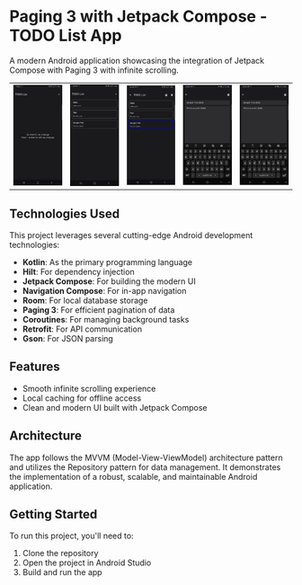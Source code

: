 # Paging 3 with Jetpack Compose - TODO List App

A modern Android application showcasing the integration of Jetpack Compose with Paging 3 with infinite scrolling.

<table>
  <tr>
    <td><img src="1.jpg" alt="Home Screen" width="300"/></td>
    <td><img src="2.jpg" alt="Home Screen" width="300"/></td>
    <td><img src="3.jpg" alt="Home Screen" width="300"/></td>
    <td><img src="4.jpg" alt="Home Screen" width="300"/></td>
    <td><img src="5.jpg" alt="Home Screen" width="300"/></td>
  </tr>
</table>

## Technologies Used

This project leverages several cutting-edge Android development technologies:

- **Kotlin**: As the primary programming language
- **Hilt**: For dependency injection
- **Jetpack Compose**: For building the modern UI
- **Navigation Compose**: For in-app navigation
- **Room**: For local database storage
- **Paging 3**: For efficient pagination of data
- **Coroutines**: For managing background tasks
- **Retrofit**: For API communication
- **Gson**: For JSON parsing

## Features

- Smooth infinite scrolling experience
- Local caching for offline access
- Clean and modern UI built with Jetpack Compose

## Architecture

The app follows the MVVM (Model-View-ViewModel) architecture pattern and utilizes the Repository pattern for data management. It demonstrates the implementation of a robust, scalable, and maintainable Android application.

## Getting Started

To run this project, you'll need to:

1. Clone the repository
2. Open the project in Android Studio
3. Build and run the app